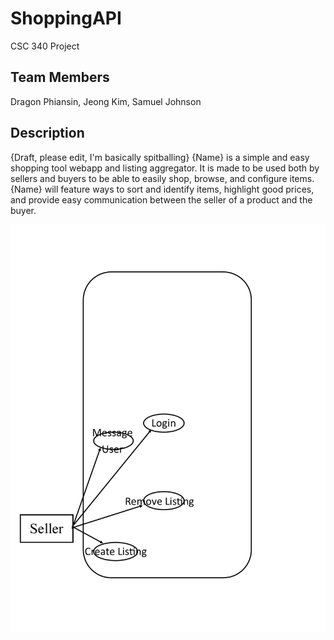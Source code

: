 # ShoppingAPI
CSC 340 Project

## Team Members
Dragon Phiansin, Jeong Kim, Samuel Johnson

## Description
{Draft, please edit, I'm basically spitballing}
{Name} is a simple and easy shopping tool webapp and listing aggregator. It is made to be used both by sellers and buyers to be able to easily shop, browse, and configure items. {Name} will feature ways to sort and identify items, highlight good prices, and provide easy communication between the seller of a product and the buyer.

![Use Case Diagram](use_case_diagram.png)
